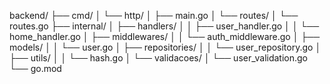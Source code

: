 backend/
├── cmd/
│   └── http/
│       ├── main.go
│       └── routes/
│           └── routes.go
├── internal/
│   ├── handlers/
│   │    ├── user_handler.go
│   │    └── home_handler.go
│   ├── middlewares/
│   │    └── auth_middleware.go
│   ├── models/
│   │    └── user.go
│   ├── repositories/
│   │    └── user_repository.go
│   ├── utils/
│   │    └── hash.go
│   └── validacoes/
│        └── user_validation.go
└── go.mod

